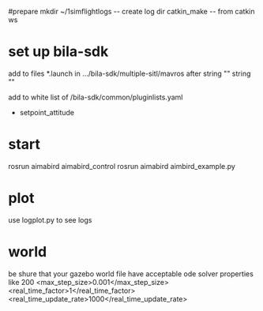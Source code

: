 #prepare
mkdir ~/1simflightlogs -- create log dir
catkin_make -- from catkin ws
# set up bila-sdk
add to files *.launch in .../bila-sdk/multiple-sitl/mavros
after string "<param name="target_component_id" value="1" />"
string "<param name="setpoint_attitude/use_quaternion" value="true" />"

add to white list of /bila-sdk/common/pluginlists.yaml
- setpoint_attitude
# start
rosrun aimabird aimabird_control
rosrun aimabird aimbird_example.py

# plot
use logplot.py to see logs

# world
be shure that your gazebo world file have acceptable ode solver properties like
<iters>200</iters>
<max_step_size>0.001</max_step_size>
<real_time_factor>1</real_time_factor>
<real_time_update_rate>1000</real_time_update_rate>
